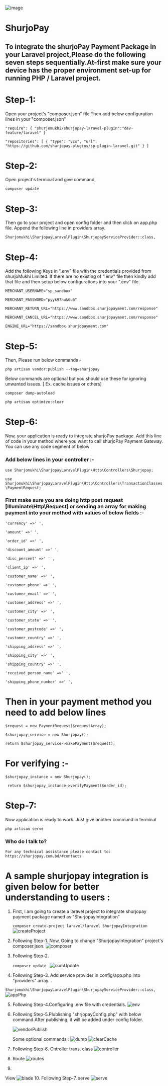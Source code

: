 ![image](https://user-images.githubusercontent.com/57352037/170198396-932692aa-3354-4cf0-abc1-2b8ef43a6de3.png)


# ShurjoPay

## To integrate the shurjoPay Payment Package in your Laravel project,Please do the following seven steps sequentially.At-first make sure your device has the proper environment set-up for running PHP / Laravel project.


# Step-1: 
Open your project's "composer.json" file.Then add below configuration lines in your "composer.json"

`` "require": {
              "shurjomukhi/shurjopay-laravel-plugin":"dev-feature/laravel"
             }
``

`` "repositories": [
                        {
                            "type": "vcs",
                            "url": "https://github.com/shurjopay-plugins/sp-plugin-laravel.git"
                        }
                    ]
``

# Step-2: 
Open project's terminal and give command,

``
composer update
``

# Step-3:  
Then go to your project and open config folder and then click on app.php file. Append the following line in providers array.

``
Shurjomukhi\ShurjopayLaravelPlugin\ShurjopayServiceProvider::class,
``

# Step-4: 
Add the following Keys in ".env" file with the credentials provided from shurjoMukhi Limited. If there are no existing of ".env" file then kindly add that file and then setup below configurations into your ".env" file.


``MERCHANT_USERNAME="sp_sandbox"
``

``MERCHANT_PASSWORD="pyyk97hu&6u6"
``

``MERCHANT_RETURN_URL="https://www.sandbox.shurjopayment.com/response"
``

``MERCHANT_CANCEL_URL="https://www.sandbox.shurjopayment.com/response"
``

``ENGINE_URL="https://sandbox.shurjopayment.com"
``

# Step-5: 
Then, Please run below commands  -

``php artisan vendor:publish --tag=shurjopay
`` 

Below commands are optional but you should use these for ignoring unwanted issues. [ Ex. cache issues or others]

``composer dump-autoload
``

``php artisan optimize:clear
``
  
# Step-6:
 Now, your application is ready to integrate shurjoPay package. Add this line of code in your method where you want to call shurjoPay Payment Gateway. You can use any code segment of below

### Add below lines in your controller :-


``
use Shurjomukhi\ShurjopayLaravelPlugin\Http\Controllers\Shurjopay;
``

``
use Shurjomukhi\ShurjopayLaravelPlugin\Http\Controllers\TransactionClasses\PaymentRequest;
``

### First make sure you are doing http post request [Illuminate\Http\Request] or sending an array for making payment into your method with values of below fields :-

``
'currency' =>' ',
``

``
'amount' =>' ',
``

``
'order_id' =>' ',
``

``
'discount_amount' =>' ',
``

``
'disc_percent' =>' ' ,
``

``
'client_ip' =>' ',
``

``
'customer_name' =>' ',
``

``
'customer_phone' =>' ',
``

``
'customer_email' =>' ',
``

``
'customer_address' =>' ',
``

``
'customer_city' =>' ',
``

``
'customer_state' =>' ',
``

``
'customer_postcode' =>' ',
``

``
'customer_country' =>' ',
``

``
'shipping_address' =>' ',
``

``
'shipping_city' =>' ',
``

``
'shipping_country' =>' ',
``

``
'received_person_name' =>' ',
``

``
'shipping_phone_number' =>' ',
``


# Then in your payment method you need to add below lines

``$request = new PaymentRequest($requestArray);
``

``$shurjopay_service = new Shurjopay();
``

``return $shurjopay_service->makePayment($request);
``
# For verifying :-

``
   $shurjopay_instance = new Shurjopay();
``

`` 
   return $shurjopay_instance->verifyPayment($order_id);
``	

# Step-7:
Now application is ready to work. Just give another command in terminal

``
  php artisan serve
``

### Who do I talk to? ###
	For any technical assistance please contact to: https://shurjopay.com.bd/#contacts


# A sample shurjopay integration is given below for better understanding to users :

1. First, I am going to create a laravel project to integrate shurjopay payment package named as "ShurjopayIntegration"
   
   ``composer create-project laravel/laravel ShurjopayIntegration
   ``
   ![createProject](https://user-images.githubusercontent.com/78033774/208382663-a6eb643b-ffe8-4562-8d94-cb531e9a677f.png)

2. Following Step-1. Now, Going to change "ShurjopayIntegration" project's composer.json.
   ![composer](https://user-images.githubusercontent.com/78033774/208382731-4346a47b-67b6-4e03-8801-0e040401dff7.png)
3. Following Step-2.

   ``composer update
   ``
   ![comUpdate](https://user-images.githubusercontent.com/78033774/208382865-7eab0455-b5f5-433c-824b-ee5227eb1c41.png)

4. Following Step-3. Add service provider in config/app.php into "providers" array. .

``
Shurjomukhi\ShurjopayLaravelPlugin\ShurjopayServiceProvider::class,
``
![appPhp](https://user-images.githubusercontent.com/78033774/208382945-8fe45cf1-7cc0-4dc8-8af9-1f1f06c0b3c8.png)

5. Following Step-4.Configuring .env file with credentials.
   ![env](https://user-images.githubusercontent.com/78033774/208383086-36529838-b265-4cd7-945a-8cce1f300c24.png)
   
6. Following Step-5.Plublishing "shrjopayConfig.php" with below command.After publishing, it will be added under config folder.
  
   ![vendorPublish](https://user-images.githubusercontent.com/78033774/208383348-75645cd1-b4bf-4159-98a6-1e73e54464b6.png)
   
   Some optional commands :
   ![dump](https://user-images.githubusercontent.com/78033774/208383629-6636f2ff-fa14-4479-8be9-f0609f29774b.png)
   ![clearCache](https://user-images.githubusercontent.com/78033774/208383760-94317b5a-21fa-4baa-bd1c-12e326284725.png)

7. Following Step-6. Cntroller trans. class
   ![controller](https://user-images.githubusercontent.com/78033774/208383848-9ec869ad-473d-4805-954f-887998a6b21f.png)

8. Route
![routes](https://user-images.githubusercontent.com/78033774/208384072-38683b45-1f87-48ef-a091-3f3bdc1b2002.png)
9.
 View
![blade](https://user-images.githubusercontent.com/78033774/208384171-4b379998-5130-4799-8794-c9f92b216172.png)
10. Following Step-7.
serve
![serve](https://user-images.githubusercontent.com/78033774/208384292-b6736c75-9a4a-42c0-8d08-50bc7e2f8c38.png)

